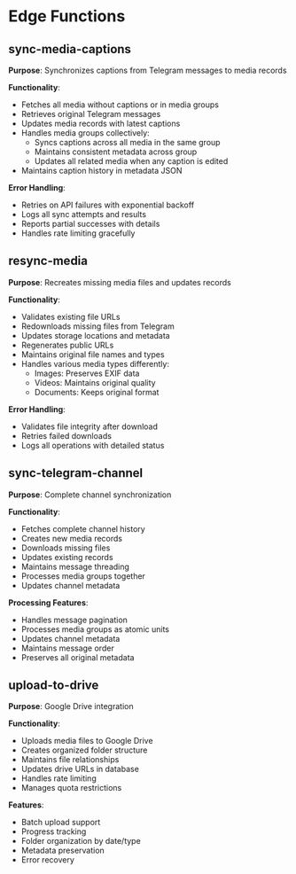 # Edge Functions

## sync-media-captions
**Purpose**: Synchronizes captions from Telegram messages to media records

**Functionality**:
- Fetches all media without captions or in media groups
- Retrieves original Telegram messages
- Updates media records with latest captions
- Handles media groups collectively:
  - Syncs captions across all media in the same group
  - Maintains consistent metadata across group
  - Updates all related media when any caption is edited
- Maintains caption history in metadata JSON

**Error Handling**:
- Retries on API failures with exponential backoff
- Logs all sync attempts and results
- Reports partial successes with details
- Handles rate limiting gracefully

## resync-media
**Purpose**: Recreates missing media files and updates records

**Functionality**:
- Validates existing file URLs
- Redownloads missing files from Telegram
- Updates storage locations and metadata
- Regenerates public URLs
- Maintains original file names and types
- Handles various media types differently:
  - Images: Preserves EXIF data
  - Videos: Maintains original quality
  - Documents: Keeps original format

**Error Handling**:
- Validates file integrity after download
- Retries failed downloads
- Logs all operations with detailed status

## sync-telegram-channel
**Purpose**: Complete channel synchronization

**Functionality**:
- Fetches complete channel history
- Creates new media records
- Downloads missing files
- Updates existing records
- Maintains message threading
- Processes media groups together
- Updates channel metadata

**Processing Features**:
- Handles message pagination
- Processes media groups as atomic units
- Updates channel metadata
- Maintains message order
- Preserves all original metadata

## upload-to-drive
**Purpose**: Google Drive integration

**Functionality**:
- Uploads media files to Google Drive
- Creates organized folder structure
- Maintains file relationships
- Updates drive URLs in database
- Handles rate limiting
- Manages quota restrictions

**Features**:
- Batch upload support
- Progress tracking
- Folder organization by date/type
- Metadata preservation
- Error recovery